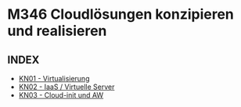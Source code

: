 # M346 Cloudlösungen konzipieren und realisieren

## INDEX

- [KN01 - Virtualisierung](/KN01/)
- [KN02 - IaaS / Virtuelle Server](/KN02/)
- [KN03 - Cloud-init und AW](/KN03/)